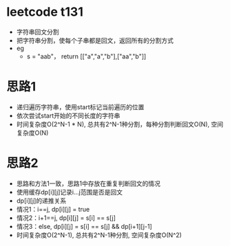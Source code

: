 # leetcode t131
- 字符串回文分割
- 把字符串分割，使每个子串都是回文，返回所有的分割方式
- eg
    - s = "aab"， return [["a","a","b"],["aa","b"]]

# 思路1
- 递归遍历字符串，使用start标记当前遍历的位置
- 依次尝试start开始的不同长度的字符串
- 时间复杂度O(2^N-1 * N), 总共有2^N-1种分割，每种分割判断回文O(N), 空间复杂度O(N)

# 思路2
- 思路和方法1一致，思路1中存放在重复判断回文的情况
- 使用缓存dp[i][j]记录i...j范围是否是回文
- dp[i][j]的递推关系
- 情况1：i==j, dp[i][j] = true
- 情况2：i+1==j, dp[i][j] = s[i] == s[j]
- 情况3：else, dp[i][j] = s[i] == s[j] && dp[i+1][j-1]
- 时间复杂度O(2^N-1), 总共有2^N-1种分割, 空间复杂度O(N^2)